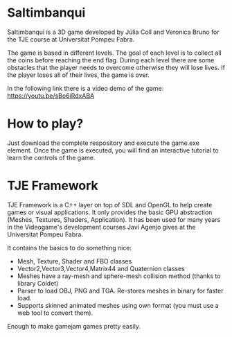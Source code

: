 # Saltimbanqui
 
Saltimbanqui is a 3D game developed by Júlia Coll and Veronica Bruno for the TJE course at Universitat Pompeu Fabra. 
 
The game is based in different levels. The goal of each level is to collect all the coins before reaching the end flag. During each level there are some obstacles that the player needs to overcome otherwise they will lose lives. If the player loses all of their lives, the game is over.

In the following link there is a video demo of the game:
https://youtu.be/sBo6iRdxABA
 
# How to play? #
Just download the complete respository and execute the game.exe element. Once the game is executed, you will find an interactive tutorial to learn the controls of the game.
 
# TJE Framework #

TJE Framework is a C++ layer on top of SDL and OpenGL to help create games or visual applications.
It only provides the basic GPU abstraction (Meshes, Textures, Shaders, Application).
It has been used for many years in the Videogame's development courses Javi Agenjo gives at the Universitat Pompeu Fabra.

It contains the basics to do something nice:
- Mesh, Texture, Shader and FBO classes
- Vector2,Vector3,Vector4,Matrix44 and Quaternion classes
- Meshes have a ray-mesh and sphere-mesh collision method (thanks to library Coldet)
- Parser to load OBJ, PNG and TGA. Re-stores meshes in binary for faster load.
- Supports skinned animated meshes using own format (you must use a web tool to convert them).

Enough to make gamejam games pretty easily.



